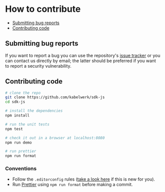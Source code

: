 # How to contribute

- [Submitting bug reports](#submitting-bug-reports)
- [Contributing code](#contributing-code)


## Submitting bug reports

If you want to report a bug you can use the repository's [issue tracker](https://github.com/kabelwerk/sdk-js/issues) or you can contact us directly by email; the latter should be preferred if you want to report a security vulnerability.


## Contributing code

```sh
# clone the repo
git clone https://github.com/kabelwerk/sdk-js
cd sdk-js

# install the dependencies
npm install

# run the unit tests
npm test

# check it out in a browser at localhost:8080
npm run demo

# run prettier
npm run format
```


### Conventions

- Follow the `.editorconfig` rules ([take a look here](https://editorconfig.org/) if this is new for you).
- Run [Prettier](https://prettier.io/) using `npm run format` before making a commit.
